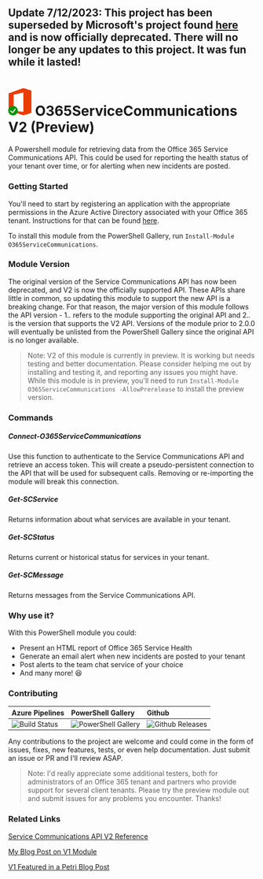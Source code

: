 ## Update 7/12/2023: This project has been superseded by Microsoft's project found [here](https://github.com/microsoftgraph/msgraph-sdk-powershell) and is now officially deprecated. There will no longer be any updates to this project. It was fun while it lasted!

# <img src="Images/logo.png" width="48"> O365ServiceCommunications V2 (Preview)

A Powershell module for retrieving data from the Office 365 Service Communications API. This could be used for reporting the health status of your tenant over time, or for alerting when new incidents are posted.

### Getting Started
You'll need to start by registering an application with the appropriate permissions in the Azure Active Directory associated with your Office 365 tenant. Instructions for that can be found [here](https://docs.microsoft.com/en-us/office/office-365-management-api/get-started-with-office-365-management-apis#register-your-application-in-azure-ad).

To install this module from the PowerShell Gallery, run `Install-Module O365ServiceCommunications`.

### Module Version
The original version of the Service Communications API has now been deprecated, and V2 is now the officially supported API. These APIs share little in common, so updating this module to support the new API is a breaking change. For that reason, the major version of this module follows the API version - 1.*.* refers to the module supporting the original API and 2.*.* is the version that supports the V2 API. Versions of the module prior to 2.0.0 will eventually be unlisted from the PowerShell Gallery since the original API is no longer available.

> Note: V2 of this module is currently in preview. It is working but needs testing and better documentation. Please consider helping me out by installing and testing it, and reporting any issues you might have. While this module is in preview, you'll need to run `Install-Module O365ServiceCommunications -AllowPrerelease` to install the preview version.

### Commands

##### Connect-O365ServiceCommunications
Use this function to authenticate to the Service Communications API and retrieve an access token. This will create a pseudo-persistent connection to the API that will be used for subsequent calls. Removing or re-importing the module will break this connection.

##### Get-SCService
Returns information about what services are available in your tenant.

##### Get-SCStatus
Returns current or historical status for services in your tenant.

##### Get-SCMessage
Returns messages from the Service Communications API.

### Why use it?
With this PowerShell module you could:
- Present an HTML report of Office 365 Service Health
- Generate an email alert when new incidents are posted to your tenant
- Post alerts to the team chat service of your choice
- And many more! :laughing:

### Contributing

| Azure Pipelines | PowerShell Gallery | Github |
|:----------------|:-------------------|:-------|
| ![Build Status](https://img.shields.io/azure-devops/build/mmcnabb/d7fe97c8-90be-4784-9559-624189a556de/8/master.svg) | ![PowerShell Gallery](https://img.shields.io/powershellgallery/dt/O365ServiceCommunications.svg) | ![Github Releases](https://img.shields.io/github/downloads/mattmcnabb/O365ServiceCommunications/total.svg) |

Any contributions to the project are welcome and could come in the form of issues, fixes, new features, tests, or even help documentation. Just submit an issue or PR and I'll review ASAP.

> Note: I'd really appreciate some additional testers, both for administrators of an Office 365 tenant and partners who provide support for several client tenants. Please try the preview module out and submit issues for any problems you encounter. Thanks!

### Related Links
[Service Communications API V2 Reference](https://docs.microsoft.com/en-us/office/office-365-management-api/office-365-service-communications-api-reference)

[My Blog Post on V1 Module](https://mattmcnabb.github.io/Office-365-Health-Monitoring-With-PowerShell)

[V1 Featured in a Petri Blog Post](https://www.petri.com/office-365-connector-incoming-webhook)
